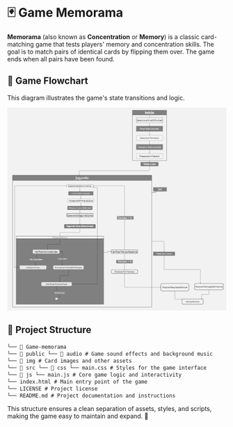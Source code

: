# 🃏 Game Memorama 

**Memorama** (also known as **Concentration** or **Memory**) is a classic card-matching game that tests players' memory and concentration skills. The goal is to match pairs of identical cards by flipping them over. The game ends when all pairs have been found.

## 🎯 Game Flowchart

This diagram illustrates the game's state transitions and logic.

![Flowchart of the Memorama game](docs/state-diagram-of-the-game.jpg)


## 📂 Project Structure

```
└── 📁 Game-memorama
└── 📁 public └── 📁 audio # Game sound effects and background music
└── 📁 img # Card images and other assets
└── 📁 src └── 📁 css └── main.css # Styles for the game interface
└── 📁 js └── main.js # Core game logic and interactivity
└── index.html # Main entry point of the game
└── LICENSE # Project license
└── README.md # Project documentation and instructions

```

This structure ensures a clean separation of assets, styles, and scripts, making the game easy to maintain and expand. 🚀

